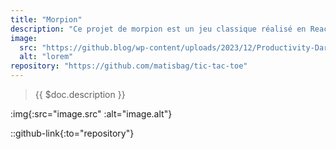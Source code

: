 ```yaml
---
title: "Morpion"
description: "Ce projet de morpion est un jeu classique réalisé en React et TypeScript. Il offre une interface utilisateur intuitive et une jouabilité fluide. 🕹️"
image:
  src: "https://github.blog/wp-content/uploads/2023/12/Productivity-DarkMode-1.png?resize=1200%2C630"
  alt: "lorem"
repository: "https://github.com/matisbag/tic-tac-toe"
---
```


> {{ $doc.description }}

:img{:src="image.src" :alt="image.alt"}

::github-link{:to="repository"}
